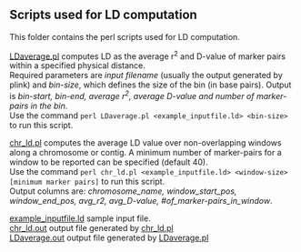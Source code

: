 ## Scripts used for LD computation

This folder contains the perl scripts used for LD computation. <br />

[LDaverage.pl](LDaverage.pl) computes LD as the average r<sup>2</sup> and D-value of marker pairs within a specified physical distance.<br />
Required parameters are <em>input filename</em> (usually the output generated by plink) and <em>bin-size</em>, which defines the size of the bin (in base pairs). Output is <em>bin-start, bin-end, average r<sup>2</sup>, average D-value and number of marker-pairs in the bin</em>.<br />
Use the command `perl LDaverage.pl <example_inputfile.ld> <bin-size>` to run this script. <br />

[chr_ld.pl](chr_ld.pl) computes the average LD value over non-overlapping windows along a chromosome or contig. A minimum number of marker-pairs for a window to be reported can be specified (default 40). <br />
Use the command `perl chr_ld.pl <example_inputfile.ld> <window-size> [minimum marker pairs]` to run this script. <br />
Output columns are: <em>chromosome_name, window_start_pos, window_end_pos, avg_r2, avg_D-value, #of_marker-pairs_in_window</em>.

[example_inputfile.ld](example_inputfile.ld) sample input file.<br />
[chr_ld.out](chr_ld.out) output file generated by [chr_ld.pl](chr_ld.pl)<br />
[LDaverage.out](LDaverage.out) output file generated by [LDaverage.pl](LDaverage.pl)